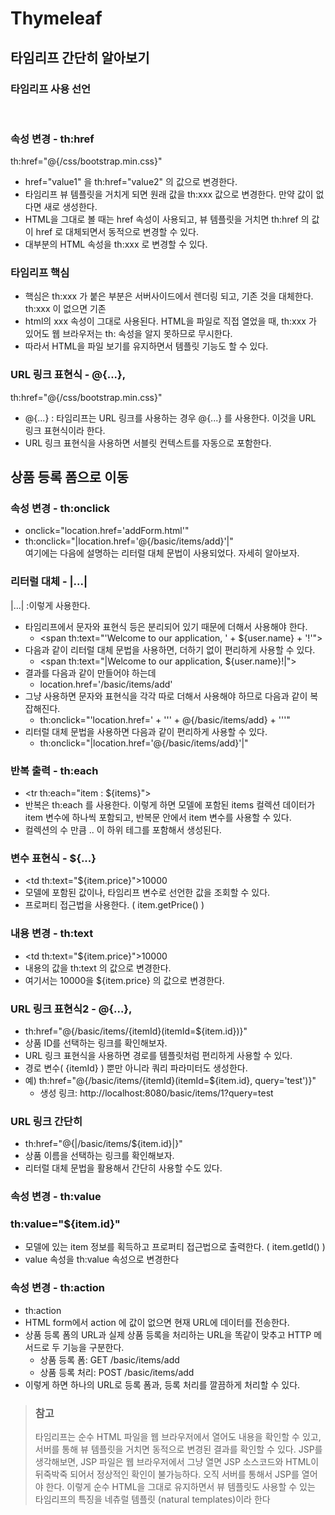 # Thymeleaf
## 타임리프 간단히 알아보기
### 타임리프 사용 선언
<html xmlns:th="http://www.thymeleaf.org">
<br>

### 속성 변경 - th:href
th:href="@{/css/bootstrap.min.css}"    
- href="value1" 을 th:href="value2" 의 값으로 변경한다.
- 타임리프 뷰 템플릿을 거치게 되면 원래 값을 th:xxx 값으로 변경한다. 만약 값이 없다면 새로 생성한다.
- HTML을 그대로 볼 때는 href 속성이 사용되고, 뷰 템플릿을 거치면 th:href 의 값이 href 로
대체되면서 동적으로 변경할 수 있다.
- 대부분의 HTML 속성을 th:xxx 로 변경할 수 있다.
### 타임리프 핵심
- 핵심은 th:xxx 가 붙은 부분은 서버사이드에서 렌더링 되고, 기존 것을 대체한다. th:xxx 이 없으면 기존
- html의 xxx 속성이 그대로 사용된다.
HTML을 파일로 직접 열었을 때, th:xxx 가 있어도 웹 브라우저는 th: 속성을 알지 못하므로 무시한다.
- 따라서 HTML을 파일 보기를 유지하면서 템플릿 기능도 할 수 있다.

### URL 링크 표현식 - @{...},
th:href="@{/css/bootstrap.min.css}"
- @{...} : 타임리프는 URL 링크를 사용하는 경우 @{...} 를 사용한다. 이것을 URL 링크 표현식이라 한다.
- URL 링크 표현식을 사용하면 서블릿 컨텍스트를 자동으로 포함한다.

## 상품 등록 폼으로 이동
### 속성 변경 - th:onclick
- onclick="location.href='addForm.html'"
- th:onclick="|location.href='@{/basic/items/add}'|"  
여기에는 다음에 설명하는 리터럴 대체 문법이 사용되었다. 자세히 알아보자.

### 리터럴 대체 - |...|
|...| :이렇게 사용한다.  
- 타임리프에서 문자와 표현식 등은 분리되어 있기 때문에 더해서 사용해야 한다.
    - \<span th:text="'Welcome to our application, ' + ${user.name} + '!'">
- 다음과 같이 리터럴 대체 문법을 사용하면, 더하기 없이 편리하게 사용할 수 있다.
    - \<span th:text="|Welcome to our application, ${user.name}!|">
- 결과를 다음과 같이 만들어야 하는데
    - location.href='/basic/items/add'
- 그냥 사용하면 문자와 표현식을 각각 따로 더해서 사용해야 하므로 다음과 같이 복잡해진다.
    - th:onclick="'location.href=' + '\'' + @{/basic/items/add} + '\''"
- 리터럴 대체 문법을 사용하면 다음과 같이 편리하게 사용할 수 있다.
    - th:onclick="|location.href='@{/basic/items/add}'|"
### 반복 출력 - th:each
- \<tr th:each="item : ${items}">  
- 반복은 th:each 를 사용한다. 이렇게 하면 모델에 포함된 items 컬렉션 데이터가 item 변수에 하나씩
포함되고, 반복문 안에서 item 변수를 사용할 수 있다.
- 컬렉션의 수 만큼 <tr>..</tr> 이 하위 테그를 포함해서 생성된다.
 
### 변수 표현식 - ${...}
- \<td th:text="${item.price}">10000</td>
- 모델에 포함된 값이나, 타임리프 변수로 선언한 값을 조회할 수 있다.
- 프로퍼티 접근법을 사용한다. ( item.getPrice() )
### 내용 변경 - th:text
- \<td th:text="${item.price}">10000</td>
- 내용의 값을 th:text 의 값으로 변경한다.
- 여기서는 10000을 ${item.price} 의 값으로 변경한다.
### URL 링크 표현식2 - @{...},
- th:href="@{/basic/items/{itemId}(itemId=${item.id})}"
- 상품 ID를 선택하는 링크를 확인해보자.
- URL 링크 표현식을 사용하면 경로를 템플릿처럼 편리하게 사용할 수 있다.
- 경로 변수( {itemId} ) 뿐만 아니라 쿼리 파라미터도 생성한다.
- 예) th:href="@{/basic/items/{itemId}(itemId=${item.id}, query='test')}"
    - 생성 링크: http://localhost:8080/basic/items/1?query=test
  
### URL 링크 간단히
- th:href="@{|/basic/items/${item.id}|}"
- 상품 이름을 선택하는 링크를 확인해보자.
- 리터럴 대체 문법을 활용해서 간단히 사용할 수도 있다.

### 속성 변경 - th:value
### th:value="${item.id}"
- 모델에 있는 item 정보를 획득하고 프로퍼티 접근법으로 출력한다. ( item.getId() )
- value 속성을 th:value 속성으로 변경한다

### 속성 변경 - th:action
- th:action
- HTML form에서 action 에 값이 없으면 현재 URL에 데이터를 전송한다.
- 상품 등록 폼의 URL과 실제 상품 등록을 처리하는 URL을 똑같이 맞추고 HTTP 메서드로 두 기능을
구분한다.
    - 상품 등록 폼: GET /basic/items/add
    - 상품 등록 처리: POST /basic/items/add
- 이렇게 하면 하나의 URL로 등록 폼과, 등록 처리를 깔끔하게 처리할 수 있다.

> ### 참고
> 타임리프는 순수 HTML 파일을 웹 브라우저에서 열어도 내용을 확인할 수 있고, 서버를 통해 뷰 템플릿을
거치면 동적으로 변경된 결과를 확인할 수 있다. JSP를 생각해보면, JSP 파일은 웹 브라우저에서 그냥 열면
JSP 소스코드와 HTML이 뒤죽박죽 되어서 정상적인 확인이 불가능하다. 오직 서버를 통해서 JSP를 열어야
한다.
> 이렇게 순수 HTML을 그대로 유지하면서 뷰 템플릿도 사용할 수 있는 타임리프의 특징을 네츄럴 템플릿
(natural templates)이라 한다


